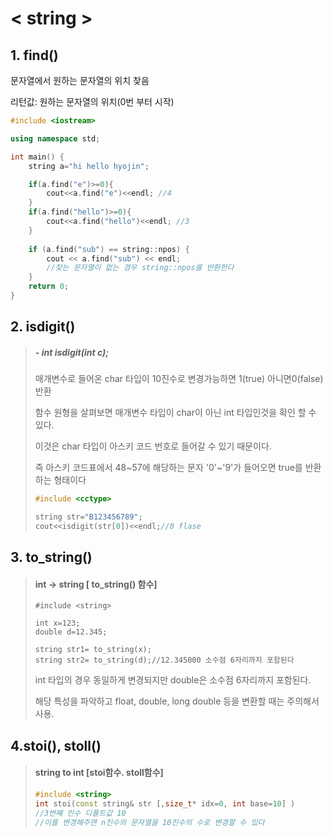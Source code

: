 # < string > 

## 1. find() 

문자열에서 원하는 문자열의 위치 찾음

리턴값: 원하는 문자열의 위치(0번 부터 시작)

```c++
#include <iostream>

using namespace std;

int main() {
    string a="hi hello hyojin";

    if(a.find("e")>=0){
        cout<<a.find("e")<<endl; //4
    }
    if(a.find("hello")>=0){
        cout<<a.find("hello")<<endl; //3
    }
    
    if (a.find("sub") == string::npos) { 
        cout << a.find("sub") << endl;
        //찾는 문자열이 없는 경우 string::npos를 반환한다
    }
    return 0;
}
```



## 2. isdigit()

> ##### - int isdigit(int c);	
>
> 매개변수로 들어온 char 타입이 10진수로 변경가능하면 1(true) 아니면0(false)반환
>
> 함수 원형을 살펴보면 매개변수 타입이 char이 아닌 int 타입인것을 확인 할 수 있다.
>
> 이것은 char 타입이 아스키 코드 번호로 들어갈 수 있기 때문이다.
>
> 즉 아스키 코드표에서 48~57에 해당하는 문자 '0'~'9'가 들어오면 true를 반환하는 형태이다 
>
> ```c++
>#include <cctype>
> 
> string str="B123456789";
> cout<<isdigit(str[0])<<endl;//0 flase
> ```
> 



## 3. to_string()

>#### int -> string [ to_string() 함수]
>
>```
>#include <string>
>
>int x=123;
>double d=12.345;
>
>string str1= to_string(x);
>string str2= to_string(d);//12.345000 소수점 6자리까지 포함된다
>```
>
>int 타입의 경우 동일하게 변경되지만 double은 소수점 6자리까지 포함된다.
>
>해당 특성을 파악하고 float, double, long double 등을 변환할 때는 주의해서 사용.



## 4.stoi(), stoll()

> #### string to int [stoi함수. stoll함수]
>
> ```c++
> #include <string>
> int stoi(const string& str [,size_t* idx=0, int base=10] )
> //3번째 인수 디폴트값 10
> //이를 변경해주면 n진수의 문자열을 10진수의 수로 변경할 수 있다
> ```
>
